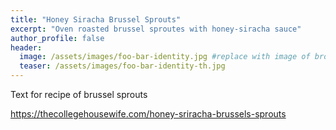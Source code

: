 ```yaml
---
title: "Honey Siracha Brussel Sprouts"
excerpt: "Oven roasted brussel sproutes with honey-siracha sauce"
author_profile: false
header:
  image: /assets/images/foo-bar-identity.jpg #replace with image of brownies
  teaser: /assets/images/foo-bar-identity-th.jpg
---
```


Text for recipe of brussel sprouts

https://thecollegehousewife.com/honey-sriracha-brussels-sprouts